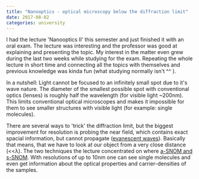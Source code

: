 ```yaml
---
title: "Nanooptics - optical microscopy below the diffraction limit"
date: 2017-08-02
categories: university
---
```

I had the lecture 'Nanooptics II' this semester and just finished it with an oral exam. The lecture was interesting and the professor was good at explaining and presenting the topic. My interest in the matter even grew during the last two weeks while studying for the exam. Repeating the whole lecture in short time and connecting all the topics with themselves and previous knowledge was kinda fun (what studying normally isn't ^^ ).

In a nutshell:
Light cannot be focused to an infinitely small spot due to it's wave nature. The diameter of the smallest possible spot with conventional optics (lenses) is roughly half the wavelength (for visible light ~200nm). This limits conventional optical microscopes and makes it impossible for them to see smaller structures with visible light (for example: single molecules).

There are several ways to 'trick' the diffraction limit, but the biggest improvement for resolution is probing the near field, which contains exact spacial information, but cannot propagate ([evanescent waves](https://en.wikipedia.org/wiki/Evanescent_waves)). Basically that means, that we have to look at our object from a very close distance (<<&#955;). The two techniques the lecture concentrated on where [a-SNOM and s-SNOM](https://en.wikipedia.org/wiki/Near-field_scanning_optical_microscope). With resolutions of up to 10nm one can see single molecules and even get information about the optical properties and carrier-densities of the samples.
